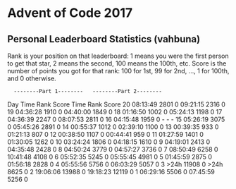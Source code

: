 # Advent of Code 2017
## Personal Leaderboard Statistics (vahbuna) 
Rank is your position on that leaderboard: 1 means you were the first person to get that star, 2 means the second, 100 means the 100th, etc.
Score is the number of points you got for that rank: 100 for 1st, 99 for 2nd, ..., 1 for 100th, and 0 otherwise.

      --------Part 1--------   --------Part 2--------
Day       Time   Rank  Score       Time   Rank  Score
 20   08:13:49   2801      0   09:21:15   2316      0
 19   04:36:28   1910      0   04:40:00   1849      0
 18   01:16:50   1002      0   05:24:13   1198      0
 17   04:36:39   2247      0   08:07:53   2811      0
 16   04:15:48   1959      0          -      -      -
 15   05:26:19   3075      0   05:45:26   2891      0
 14   00:55:37   1012      0   02:39:10   1100      0
 13   00:39:35    933      0   01:21:13    807      0
 12   00:38:50   1107      0   00:44:41    959      0
 11   01:27:59   1401      0   01:30:05   1262      0
 10   03:24:24   1806      0   04:18:15   1610      0
  9   04:19:01   2413      0   04:35:48   2428      0
  8   04:50:24   3779      0   04:57:27   3736      0
  7   08:50:49   6258      0   10:41:48   4108      0
  6   05:52:35   5245      0   05:55:45   4981      0
  5   01:45:59   2875      0   01:56:18   2828      0
  4   05:55:56   5756      0   06:03:29   5057      0
  3       >24h  11908      0       >24h   8625      0
  2   19:06:06  13988      0   19:18:23  12119      0
  1   06:29:16   5506      0   07:45:59   5256      0
